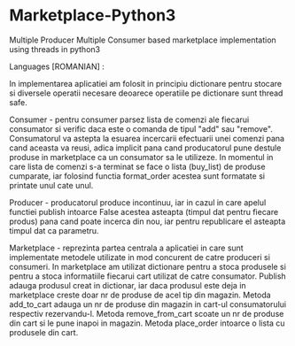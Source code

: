 # Marketplace-Python3
Multiple Producer Multiple Consumer based marketplace implementation using threads in python3

Languages [ROMANIAN] :

In implementarea aplicatiei am folosit in principiu dictionare pentru stocare si diversele operatii
necesare deoarece operatiile pe dictionare sunt thread safe.

Consumer - pentru consumer parsez lista de comenzi ale fiecarui consumator si verific daca este o
		   comanda de tipul "add" sau "remove". Consumatorul va astepta la esuarea incercarii
		   efectuarii unei comenzi pana cand aceasta va reusi, adica implicit pana cand producatorul
		   pune destule produse in marketplace ca un consumator sa le utilizeze.
		   In momentul in care lista de comenzi s-a terminat se face o lista (buy_list) de produse
		   cumparate, iar folosind  functia format_order acestea sunt formatate si printate unul
		   cate unul.

Producer - producatorul produce incontinuu, iar in cazul in care apelul functiei publish intoarce
		   False acestea asteapta (timpul dat pentru fiecare produs) pana cand poate incerca din
		   nou, iar pentru republicare el asteapta timpul dat ca parametru.

Marketplace - reprezinta partea centrala a aplicatiei in care sunt implementate metodele utilizate
			  in mod concurent de catre produceri si consumeri. In marketplace am utilizat
			  dictionare pentru a stoca produsele si pentru a stoca informatiile fiecarui cart
			  utilizat de catre consumator. Publish adauga produsul creat in dictionar, iar daca
			  produsul este deja in marketplace creste doar nr de produse de acel tip din
			  magazin. Metoda add_to_cart adauga un nr de produse din magazin in cart-ul 
			  consumatorului respectiv rezervandu-l. Metoda remove_from_cart scoate un nr de produse
			  din cart si le pune inapoi in magazin. Metoda place_order intoarce o lista cu
			  produsele din cart.

